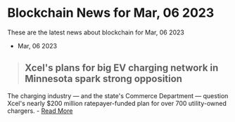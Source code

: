 # Blockchain News for Mar, 06 2023
These are the latest news about blockchain for Mar, 06 2023
- Mar, 06 2023
> ## Xcel's plans for big EV charging network in Minnesota spark strong opposition 
 The charging industry — and the state's Commerce Department — question Xcel's nearly $200 million ratepayer-funded plan for over 700 utility-owned chargers. - [Read More](https://www.startribune.com/xcels-plan-for-largest-u-s-utility-owned-charging-network-sparks-strong-opposition/600256296/) 
